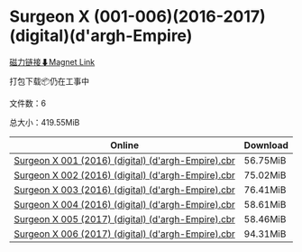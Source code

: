 # Surgeon X (001-006)(2016-2017)(digital)(d'argh-Empire)

[磁力链接⬇Magnet Link](magnet:?xt=urn:btih:b873c48b2be36b59a7a52034def22e9abc92adc0&dn=Surgeon%20X%20%28001-006%29%282016-2017%29%28digital%29%28d%27argh-Empire%29)

打包下载📦仍在工事中

文件数：6

总大小：419.55MiB

Online | Download
--- | ---
[Surgeon X 001 (2016) (digital) (d'argh-Empire).cbr](https://github.com/alicewish/markdown/blob/master/comic/Surgeon-X-001-2016-digital-dargh-Empire-cbr.md) | 56.75MiB
[Surgeon X 002 (2016) (digital) (d'argh-Empire).cbr](https://github.com/alicewish/markdown/blob/master/comic/Surgeon-X-002-2016-digital-dargh-Empire-cbr.md) | 75.02MiB
[Surgeon X 003 (2016) (digital) (d'argh-Empire).cbr](https://github.com/alicewish/markdown/blob/master/comic/Surgeon-X-003-2016-digital-dargh-Empire-cbr.md) | 76.41MiB
[Surgeon X 004 (2016) (digital) (d'argh-Empire).cbr](https://github.com/alicewish/markdown/blob/master/comic/Surgeon-X-004-2016-digital-dargh-Empire-cbr.md) | 58.61MiB
[Surgeon X 005 (2017) (digital) (d'argh-Empire).cbr](https://github.com/alicewish/markdown/blob/master/comic/Surgeon-X-005-2017-digital-dargh-Empire-cbr.md) | 58.46MiB
[Surgeon X 006 (2017) (digital) (d'argh-Empire).cbr](https://github.com/alicewish/markdown/blob/master/comic/Surgeon-X-006-2017-digital-dargh-Empire-cbr.md) | 94.31MiB